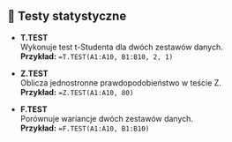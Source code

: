## 🧪 Testy statystyczne

- **T.TEST**  
  Wykonuje test t-Studenta dla dwóch zestawów danych.  
  **Przykład:** `=T.TEST(A1:A10, B1:B10, 2, 1)`

- **Z.TEST**  
  Oblicza jednostronne prawdopodobieństwo w teście Z.  
  **Przykład:** `=Z.TEST(A1:A10, 80)`

- **F.TEST**  
  Porównuje wariancje dwóch zestawów danych.  
  **Przykład:** `=F.TEST(A1:A10, B1:B10)`